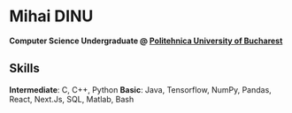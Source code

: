 # Mihai DINU

**Computer Science Undergraduate @ [Politehnica University of Bucharest](https://upb.ro/)**

## Skills
**Intermediate**: C, C++, Python
**Basic**: Java, Tensorflow, NumPy, Pandas, React, Next.Js, SQL, Matlab, Bash
